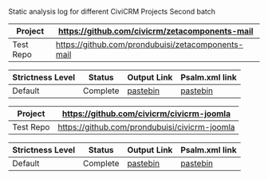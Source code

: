 Static analysis log for different CiviCRM Projects Second batch

| Project |https://github.com/civicrm/zetacomponents-mail | 
|---|---|
| Test Repo |https://github.com/prondubuisi/zetacomponents-mail | 

| Strictness Level |  Status | Output Link | Psalm.xml link |
|---|---|---|---|
| Default | Complete  | [pastebin](https://pastebin.com/axMJwSGu) | [pastebin](https://pastebin.com/m34FfLVH) |

 Project |https://github.com/civicrm/civicrm-joomla | 
|---|---|
| Test Repo |https://github.com/prondubuisi/civicrm-joomla | 

| Strictness Level |  Status | Output Link | Psalm.xml link |
|---|---|---|---|
| Default | Complete  | [pastebin](https://pastebin.com/yz1RJNGz) | [pastebin](https://pastebin.com/abss9RSy) |



